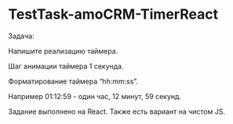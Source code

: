 # TestTask-amoCRM-TimerReact

Задача: 


Напишите реализацию таймера.

Шаг анимации таймера 1 секунда.

Форматирование таймера “hh:mm:ss”.

Например 01:12:59 - один час, 12 минут, 59 секунд.


Задание выполнено на React. Также есть вариант на чистом JS.

